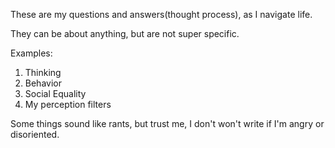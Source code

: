These are my questions and answers(thought process), as I navigate life.

They can be about anything, but are not super specific.

Examples:

1. Thinking
2. Behavior
3. Social Equality
4. My perception filters

Some things sound like rants, but trust me, I don't won't write if I'm angry or disoriented.
